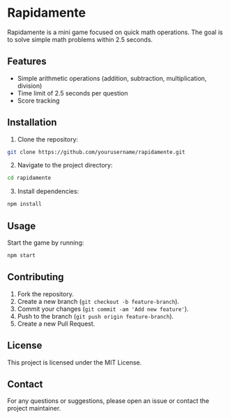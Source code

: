 # Rapidamente

Rapidamente is a mini game focused on quick math operations. The goal is to solve simple math problems within 2.5 seconds.

## Features

- Simple arithmetic operations (addition, subtraction, multiplication, division)
- Time limit of 2.5 seconds per question
- Score tracking

## Installation

1. Clone the repository:

```sh
git clone https://github.com/yourusername/rapidamente.git
```

2. Navigate to the project directory:

```sh
cd rapidamente
```

3. Install dependencies:

```sh
npm install
```

## Usage

Start the game by running:

```sh
npm start
```

## Contributing

1. Fork the repository.
2. Create a new branch (`git checkout -b feature-branch`).
3. Commit your changes (`git commit -am 'Add new feature'`).
4. Push to the branch (`git push origin feature-branch`).
5. Create a new Pull Request.

## License

This project is licensed under the MIT License.

## Contact

For any questions or suggestions, please open an issue or contact the project maintainer.
